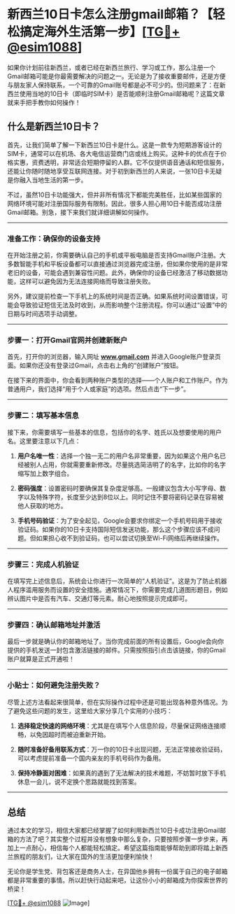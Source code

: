# 新西兰10日卡怎么注册gmail邮箱？【轻松搞定海外生活第一步】[[TG💪+ @esim1088](https://t.me/s/esim1088)]

如果你计划前往新西兰，或者已经在新西兰旅行、学习或工作，那么注册一个Gmail邮箱可能是你最需要解决的问题之一。无论是为了接收重要邮件，还是方便与朋友家人保持联系，一个可靠的Gmail账号都是必不可少的。但问题来了：在新西兰使用当地的10日卡（即临时SIM卡）是否能顺利注册Gmail邮箱呢？这篇文章就来手把手教你如何操作！

## 什么是新西兰10日卡？

首先，让我们简单了解一下新西兰10日卡是什么。这是一款专为短期游客设计的SIM卡，通常可以在机场、各大电信运营商门店或线上购买。这种卡的优点在于价格实惠，资费透明，非常适合短期停留的人群。它不仅提供语音通话和短信服务，还能让你随时随地享受互联网连接。对于初到新西兰的人来说，一张10日卡无疑是你融入当地生活的第一步。

不过，虽然10日卡功能强大，但并非所有情况下都能完美胜任，比如某些国家的网络环境可能对注册国际服务有限制。因此，很多人担心用10日卡能否成功注册Gmail邮箱。别急，接下来我们就详细讲解如何操作。

---

### **准备工作：确保你的设备支持**

在开始注册之前，你需要确认自己的手机或平板电脑是否支持Gmail账户注册。大多数智能手机和平板设备都可以直接通过浏览器完成注册，但如果你使用的是非常老旧的设备，可能会遇到兼容性问题。此外，确保你的设备已经激活了移动数据功能，这样可以避免因为无法连接网络而导致注册失败。

另外，建议提前检查一下手机上的系统时间是否正确。如果系统时间设置错误，可能会导致验证短信无法及时收到，从而影响整个注册流程。你可以通过“设置”中的日期与时间选项手动调整。

---

### **步骤一：打开Gmail官网并创建新账户**

首先，打开你的浏览器，输入网址 **www.gmail.com** 并进入Google账户登录页面。如果你还没有登录过Gmail，点击右上角的“创建账户”按钮。

在接下来的界面中，你会看到两种账户类型的选择——个人账户和工作账户。作为普通用户，我们选择“用于个人或家庭”的选项。然后点击“下一步”。

---

### **步骤二：填写基本信息**

接下来，你需要填写一些基本的信息，包括你的名字、姓氏以及想要使用的用户名。这里要注意以下几点：

1. **用户名唯一性**：选择一个独一无二的用户名非常重要，因为如果这个用户名已经被别人占用，你就需要重新修改。尽量挑选简洁明了的名字，比如你的名字缩写加上数字组合。
   
2. **密码强度**：设置密码时要确保其复杂度足够高。一般建议包含大小写字母、数字以及特殊字符，长度至少达到8位以上。同时记住不要将密码记录在容易被他人获取的地方。

3. **手机号码验证**：为了安全起见，Google会要求你绑定一个手机号码用于接收验证码。如果你的10日卡支持国际短信发送功能，那么这个步骤应该不成问题。但如果担心收不到验证码，也可以尝试切换至Wi-Fi网络后再继续操作。

---

### **步骤三：完成人机验证**

在填写完上述信息后，系统会让你进行一次简单的“人机验证”。这是为了防止机器人程序滥用服务而设置的安全措施。通常情况下，你需要完成几道图形题目，例如辨认图片中是否有汽车、交通灯等元素。耐心地按照提示完成即可。

---

### **步骤四：确认邮箱地址并激活**

最后一步就是确认你的邮箱地址了。当你完成前面的所有设置后，Google会向你提供的手机发送一封包含激活链接的邮件。只需按照指引点击该链接，你的Gmail账户就算是正式开通啦！

---

### **小贴士：如何避免注册失败？**

尽管上述方法看起来很简单，但在实际操作过程中还是可能出现各种意外情况。为了避免这些问题的发生，这里给大家分享几个实用的小技巧：

1. **选择稳定快速的网络环境**：尤其是在填写个人信息阶段，尽量保证网络连接顺畅，以免因超时而被迫重新开始。
   
2. **随时准备好备用联系方式**：万一你的10日卡出现问题，无法正常接收验证码，可以考虑提前准备一个国内亲友的手机号码作为备用。

3. **保持冷静面对困难**：如果真的遇到了无法解决的技术难题，不妨暂时放下手机休息一会儿，说不定换个思路就能找到答案。

---

## 总结

通过本文的学习，相信大家都已经掌握了如何利用新西兰10日卡成功注册Gmail邮箱的方法了吧？其实整个过程并没有想象中那么复杂，只要按照步骤一步步来，再加上一点耐心，相信每个人都能轻松搞定。希望这篇指南能够帮助到即将踏上新西兰旅程的朋友们，让大家在国外的生活更加便利愉快！

无论你是学生党、背包客还是商务人士，在异国他乡拥有一份属于自己的电子邮箱都是非常重要的事情。所以赶快行动起来吧，让这份小小的邮箱成为你探索世界的桥梁！

[[TG💪+ @esim1088](https://t.me/s/esim1088) ![Image](https://i.postimg.cc/4NQfJmqS/Snipaste-2025-05-13-00-14-12.png)]